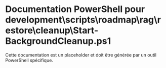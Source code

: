 # Documentation PowerShell pour development\scripts\roadmap\rag\restore\cleanup\Start-BackgroundCleanup.ps1

Cette documentation est un placeholder et doit être générée par un outil PowerShell spécifique.

